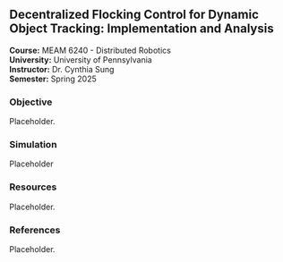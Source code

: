 ## Decentralized Flocking Control for Dynamic Object Tracking: Implementation and Analysis

**Course:** MEAM 6240 - Distributed Robotics  
**University:** University of Pennsylvania  
**Instructor:** Dr. Cynthia Sung  
**Semester:** Spring 2025  

### Objective

Placeholder.

### Simulation

Placeholder

### Resources

Placeholder.

### References

Placeholder.
